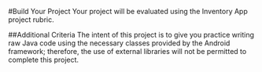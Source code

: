 #Build Your Project
Your project will be evaluated using the Inventory App project rubric.

##Additional Criteria
The intent of this project is to give you practice writing raw Java code using the necessary classes provided by the Android framework; therefore, the use of external libraries will not be permitted to complete this project.